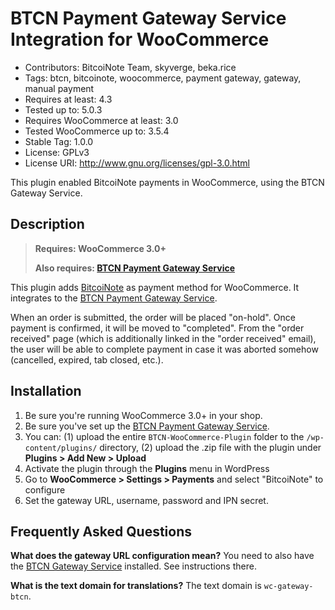 # BTCN Payment Gateway Service Integration for WooCommerce

- Contributors: BitcoiNote Team, skyverge, beka.rice
- Tags: btcn, bitcoinote, woocommerce, payment gateway, gateway, manual payment
- Requires at least: 4.3
- Tested up to: 5.0.3
- Requires WooCommerce at least: 3.0
- Tested WooCommerce up to: 3.5.4
- Stable Tag: 1.0.0
- License: GPLv3
- License URI: http://www.gnu.org/licenses/gpl-3.0.html

This plugin enabled BitcoiNote payments in WooCommerce, using the BTCN Gateway Service.

## Description

> **Requires: WooCommerce 3.0+**
>
> **Also requires: [BTCN Payment Gateway Service](https://github.com/Bitcoinote/BTCN-Gateway-Service)**

This plugin adds [BitcoiNote](https://www.bitcoinote.org) as payment method for WooCommerce. It integrates to the [BTCN Payment Gateway Service](https://github.com/Bitcoinote/BTCN-Gateway-Service).

When an order is submitted, the order will be placed "on-hold". Once payment is confirmed, it will be moved to "completed". From the "order received" page (which is additionally linked in the "order received" email), the user will be able to complete payment in case it was aborted somehow (cancelled, expired, tab closed, etc.).

## Installation

1. Be sure you're running WooCommerce 3.0+ in your shop.
2. Be sure you've set up the [BTCN Payment Gateway Service](https://github.com/Bitcoinote/BTCN-Gateway-Service).
3. You can: (1) upload the entire `BTCN-WooCommerce-Plugin` folder to the `/wp-content/plugins/` directory, (2) upload the .zip file with the plugin under **Plugins &gt; Add New &gt; Upload**
4. Activate the plugin through the **Plugins** menu in WordPress
5. Go to **WooCommerce &gt; Settings &gt; Payments** and select "BitcoiNote" to configure
6. Set the gateway URL, username, password and IPN secret.

## Frequently Asked Questions

**What does the gateway URL configuration mean?**
You need to also have the [BTCN Gateway Service](https://github.com/Bitcoinote/BTCN-Gateway-Service) installed. See instructions there.

**What is the text domain for translations?**
The text domain is `wc-gateway-btcn`.
